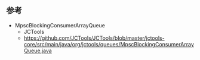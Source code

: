 


## 参考

- MpscBlockingConsumerArrayQueue
    - JCTools
    - https://github.com/JCTools/JCTools/blob/master/jctools-core/src/main/java/org/jctools/queues/MpscBlockingConsumerArrayQueue.java

